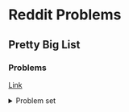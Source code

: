 # Reddit Problems
## Pretty Big List
### Problems
[Link](https://www.reddit.com/r/cscareerquestions/comments/20ahfq/heres_a_pretty_big_list_of_programming_interview/)
<details>
  <summary> Problem set</summary>
  <ul>
    <li>Most frequent integer in array (<code>mostFrequentInt()</code>)</li>
  </ul>
</details>
